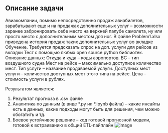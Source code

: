 ## Описание задачи
Авиакомпании, помимо непосредственно продаж авиабилетов, зарабатывают еще и на продажах дополнительных услуг – возможности заранее забронировать себе место на верхней палубе самолета, ну или просто место с дополнительным местом для ног.
В файле Problem1.xlsx приведена история продаж таких дополнительных услуг во вкладке Обучение.
Требуется предсказать спрос на доп. услуги для рейсов из вкладки Тест с помощью любых open source python библиотек.
Описание данных:
Откуда и куда – коды аэропортов.
ВС – тип воздушного судна
Мест на рейсе – максимально доступное количество мест.
Тип услуги – название продаваемой услуги.
Доступных мест услуги – количество доступных мест этого типа на рейсе.
Цена – стоимость услуги в рублях.

Результатом является:
1.	Результат прогноза в .csv файле
2.	Аналитика по данным (в виде *.py ил *.ipynb файла) – какие инсайты есть в данных, какие подходы могут быть для решения, чем можно обогатить и тд.
3.	Боевое устойчивое решение – код готовой прогнозной модели, готовой к встраиванию в общий ETL-пайплайн 
![image](https://user-images.githubusercontent.com/31346107/154090979-706e6ada-9573-481a-8ce2-3d030be02831.png)
